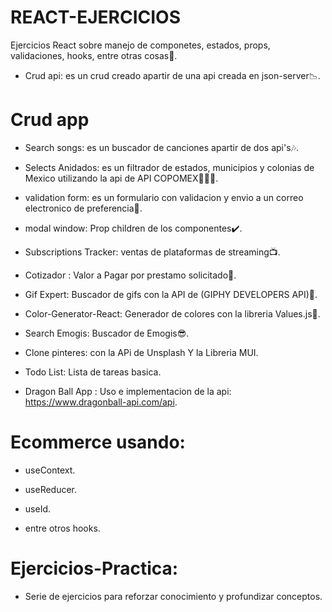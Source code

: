 # REACT-EJERCICIOS
Ejercicios React sobre manejo de componetes, estados, props, validaciones, hooks, entre otras cosas🤩.
- Crud api: es un crud creado apartir de una api creada en json-server📉.

# Crud app
- Search songs: es un buscador de canciones apartir de dos api's🎶.

- Selects Anidados: es un filtrador de estados, municipios y colonias de Mexico utilizando la api de API COPOMEX📍🇲🇽.

- validation form: es un formulario con validacion y envio a un correo electronico de preferencia📩.

- modal window: Prop children de los componentes✔️.

- Subscriptions Tracker: ventas de plataformas de streaming📺.

- Cotizador : Valor a Pagar por prestamo solicitado🏦.

- Gif Expert: Buscador de gifs con la API de (GIPHY DEVELOPERS API)🎁.

- Color-Generator-React: Generador de colores con la libreria Values.js🎨.

- Search Emogis: Buscador de Emogis😎.

- Clone pinteres: con la APi de Unsplash Y la Libreria MUI.

- Todo List: Lista de tareas basica.

- Dragon Ball App : Uso e implementacion de la api: https://www.dragonball-api.com/api.

# Ecommerce usando:

- useContext.

- useReducer.

- useId.

- entre otros hooks.

# Ejercicios-Practica:

- Serie de ejercicios para reforzar conocimiento y profundizar conceptos.
